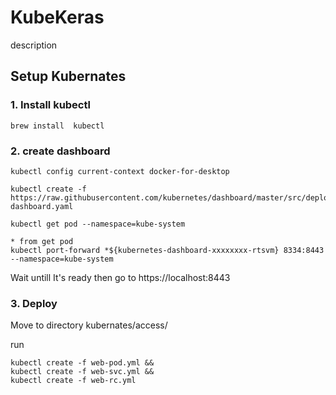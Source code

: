 # KubeKeras

description 

## Setup Kubernates

### 1. Install kubectl

```
brew install  kubectl
```

### 2. create dashboard
```
kubectl config current-context docker-for-desktop

kubectl create -f https://raw.githubusercontent.com/kubernetes/dashboard/master/src/deploy/recommended/kubernetes-dashboard.yaml

kubectl get pod --namespace=kube-system

* from get pod
kubectl port-forward *${kubernetes-dashboard-xxxxxxxx-rtsvm} 8334:8443 --namespace=kube-system

```

Wait untill It's ready then go to https://localhost:8443

### 3. Deploy  
Move to directory kubernates/access/

run
```
kubectl create -f web-pod.yml &&
kubectl create -f web-svc.yml &&
kubectl create -f web-rc.yml

```
